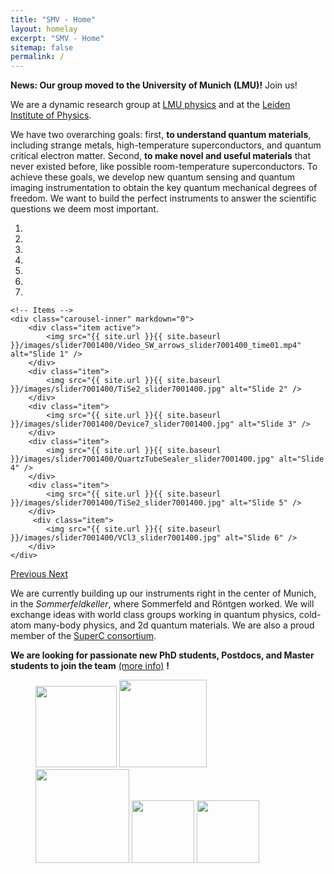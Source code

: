 ```yaml
---
title: "SMV - Home"
layout: homelay
excerpt: "SMV - Home"
sitemap: false
permalink: /
---
```


**News: Our group moved to the University of Munich (LMU)!** Join us! 

We are a dynamic research group at [LMU physics](https://www.physik.lmu.de/en/index.html) and at the [Leiden Institute of Physics](http://www.physics.leidenuniv.nl/). 

We have two overarching goals: first, 
**to understand quantum materials**, including strange metals, high-temperature superconductors, and quantum critical electron matter. Second, **to make novel and useful materials** that never existed before, like possible room-temperature superconductors. 
To achieve these goals, we develop new quantum sensing and quantum imaging instrumentation to obtain the key quantum mechanical degrees of freedom. We want to build the perfect instruments to answer the scientific questions we deem most important. 

<div markdown="0" id="carousel" class="carousel slide" data-ride="carousel" data-interval="4000" data-pause="hover" >
    <!-- Menu -->
    <ol class="carousel-indicators">
        <li data-target="#carousel" data-slide-to="0" class="active"></li>
        <li data-target="#carousel" data-slide-to="1"></li>
        <li data-target="#carousel" data-slide-to="2"></li>
        <li data-target="#carousel" data-slide-to="3"></li>
        <li data-target="#carousel" data-slide-to="4"></li>
        <li data-target="#carousel" data-slide-to="5"></li>
        <li data-target="#carousel" data-slide-to="6"></li>
    </ol>

    <!-- Items -->
    <div class="carousel-inner" markdown="0">
        <div class="item active">
            <img src="{{ site.url }}{{ site.baseurl }}/images/slider7001400/Video_SW_arrows_slider7001400_time01.mp4" alt="Slide 1" />
        </div>
        <div class="item">
            <img src="{{ site.url }}{{ site.baseurl }}/images/slider7001400/TiSe2_slider7001400.jpg" alt="Slide 2" />
        </div>
        <div class="item">
            <img src="{{ site.url }}{{ site.baseurl }}/images/slider7001400/Device7_slider7001400.jpg" alt="Slide 3" />
        </div>
        <div class="item">
            <img src="{{ site.url }}{{ site.baseurl }}/images/slider7001400/QuartzTubeSealer_slider7001400.jpg" alt="Slide 4" />
        </div>
        <div class="item">
            <img src="{{ site.url }}{{ site.baseurl }}/images/slider7001400/TiSe2_slider7001400.jpg" alt="Slide 5" />
        </div>       
         <div class="item">
            <img src="{{ site.url }}{{ site.baseurl }}/images/slider7001400/VCl3_slider7001400.jpg" alt="Slide 6" />
        </div>
    </div>
  <a class="left carousel-control" href="#carousel" role="button" data-slide="prev">
    <span class="glyphicon glyphicon-chevron-left" aria-hidden="true"></span>
    <span class="sr-only">Previous</span>
  </a>
  <a class="right carousel-control" href="#carousel" role="button" data-slide="next">
    <span class="glyphicon glyphicon-chevron-right" aria-hidden="true"></span>
    <span class="sr-only">Next</span>
  </a>
</div>


We are currently building up our instruments right in the center of Munich, in the *Sommerfeldkeller*, where Sommerfeld and Röntgen worked. We will exchange ideas with world class groups working in quantum physics, cold-atom many-body physics, and 2d quantum materials. We are also a proud member of the [SuperC consortium](https://superc2033.com/our-team/).

**We are looking for passionate new PhD students, Postdocs, and Master students to join the team** [(more info)](https://www.allanlab.org/vacancies) **!**





<figure class="fifth">
  <img src="{{ site.url }}{{ site.baseurl }}/images/logopic/LMU_logo.png" style="width: 130px">
  <img src="{{ site.url }}{{ site.baseurl }}/images/logopic/Logo_Leiden.jpg" style="width: 140px">
  <img src="{{ site.url }}{{ site.baseurl }}/images/logopic/Tschira.png" style="width: 150px">
  <img src="{{ site.url }}{{ site.baseurl }}/images/logopic/Logo_ERC.jpg" style="width: 100px">
  <img src="{{ site.url }}{{ site.baseurl }}/images/logopic/SuperC_logo.png" style="width: 100px">
</figure>
